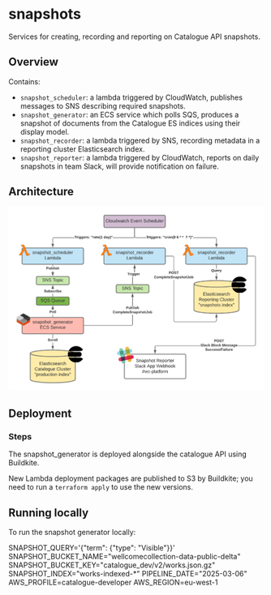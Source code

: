 # snapshots

Services for creating, recording and reporting on Catalogue API snapshots.

## Overview

Contains:

- `snapshot_scheduler`: a lambda triggered by CloudWatch, publishes messages to SNS describing required snapshots.
- `snapshot_generator`: an ECS service which polls SQS, produces a snapshot of documents from the Catalogue ES indices using their display model.
- `snapshot_recorder`: a lambda triggered by SNS, recording metadata in a reporting cluster Elasticsearch index.
- `snapshot_reporter`: a lambda triggered by CloudWatch, reports on daily snapshots in team Slack, will provide notification on failure.

## Architecture

![Architecture diagram for catalogue snapshots](architecture.png)

## Deployment

### Steps

The snapshot_generator is deployed alongside the catalogue API using Buildkite.

New Lambda deployment packages are published to S3 by Buildkite; you need to run a `terraform apply` to use the new versions.

## Running locally

To run the snapshot generator locally:

SNAPSHOT_QUERY='{"term": {"type": "Visible"}}'
SNAPSHOT_BUCKET_NAME="wellcomecollection-data-public-delta"
SNAPSHOT_BUCKET_KEY="catalogue_dev/v2/works.json.gz"
SNAPSHOT_INDEX="works-indexed-\*"
PIPELINE_DATE="2025-03-06"
AWS_PROFILE=catalogue-developer
AWS_REGION=eu-west-1
